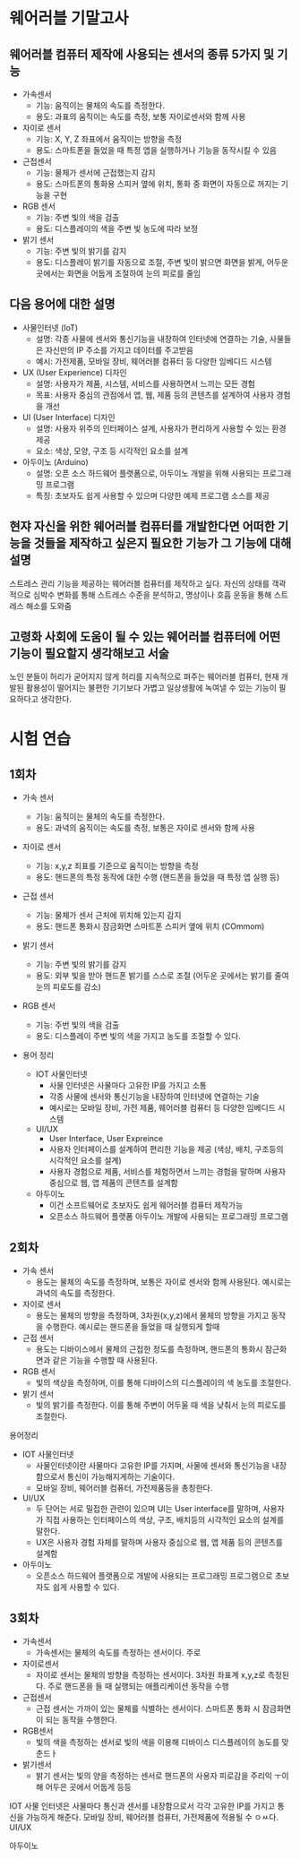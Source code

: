 # 웨어러블 기말고사

## 웨어러블 컴퓨터 제작에 사용되는 센서의 종류 5가지 및 기능

- 가속센서
  - 기능: 움직이는 물체의 속도를 측정한다.
  - 용도: 과표의 움직이는 속도를 측정, 보통 자이로센서와 함께 사용
- 자이로 센서
  - 기능: X, Y, Z 좌표에서 움직이는 방향을 측정
  - 용도: 스마트폰을 들었을 때 특정 앱을 실행하거나 기능을 동작시킬 수 있음
- 근접센서
  - 기능: 물체가 센서에 근접했는지 감지
  - 용도: 스마트폰의 통화용 스피커 옆에 위치, 통화 중 화면이 자동으로 꺼지는 기능을 구현
- RGB 센서
  - 기능: 주변 빛의 색을 검출
  - 용도: 디스플레이의 색을 주변 빛 농도에 따라 보정
- 밝기 센서
  - 기능: 주변 빛의 밝기를 감지
  - 용도: 디스플레이 밝기를 자동으로 조절, 주변 빛이 밝으면 화면을 밝게, 어두운 곳에서는 화면을 어둡게 조절하여 눈의 피로를 줄임

## 다음 용어에 대한 설명

- 사물인터넷 (IoT)
  - 설명: 각종 사물에 센서와 통신기능을 내장하여 인터넷에 연결하는 기술, 사물들은 자신만의 IP 주소를 가지고 데이터를 주고받음
  - 예시: 가전제품, 모바일 장비, 웨어러블 컴퓨터 등 다양한 임베디드 시스템
- UX (User Experience) 디자인
  - 설명: 사용자가 제품, 시스템, 서비스를 사용하면서 느끼는 모든 경험
  - 목표: 사용자 중심의 관점에서 앱, 웹, 제품 등의 콘텐츠를 설계하여 사용자 경험을 개선
- UI (User Interface) 디자인
  - 설명: 사용자 위주의 인터페이스 설계, 사용자가 편리하게 사용할 수 있는 환경 제공
  - 요소: 색상, 모양, 구조 등 시각적인 요소를 설계
- 아두이노 (Arduino)
  - 설명: 오픈 소스 하드웨어 플랫폼으로, 아두이노 개발을 위해 사용되는 프로그래밍 프로그램
  - 특징: 초보자도 쉽게 사용할 수 있으며 다양한 예제 프로그램 소스를 제공

## 현쟈 자신을 위한 웨어러블 컴퓨터를 개발한다면 어떠한 기능을 것들을 제작하고 싶은지 필요한 기능가 그 기능에 대해 설명

스트레스 관리 기능을 제공하는 웨어러블 컴퓨터를 제작하고 싶다. 자신의 상태를 객곽적으로 심박수 변화를 통해 스트레스 수준을 분석하고, 명상이나 호흡 운동을 통해 스트레스 해소를 도와줌

## 고령화 사회에 도움이 될 수 있는 웨어러블 컴퓨터에 어떤 기능이 필요할지 생각해보고 서술

노인 분들이 허리가 굳어지지 않게 허리를 지속적으로 펴주는 웨어러블 컴퓨터, 현재 개발된 활용성이 떨어지는 불편한 기기보다 가볍고 일상생활에 녹여낼 수 있는 기능이 필요하다고 생각한다.

# 시험 연습

## 1회차

- 가속 센서
  - 기능: 움직이는 물체의 속도를 측정한다.
  - 용도: 과녁의 움직이는 속도를 측정, 보통은 자이로 센서와 함께 사용
- 자이로 센서
  - 기능: x,y,z 죄표를 기준으로 움직이는 방향을 측정
  - 용도: 핸드폰의 특정 동작에 대한 수행 (핸드폰을 들었을 때 특정 앱 실행 등)
- 근접 센서
  - 기능:  물체가 센서 근처에 위치해 있는지 감지
  - 용도: 핸드폰 통화시 잠금화면 스마트폰 스피커 옆에 위치 (COmmom)
- 밝기 센서
  - 기능: 주변 빛의 밝기를 감지
  - 용도: 외부 빛을 받아 핸드폰 밝기를 스스로 조절 (어두운 곳에서는 밝기를 줄여 눈의 피로도를 감소)
- RGB 센서
  - 기능: 주번 빛의 색을 검출
  - 용도: 디스플레이 주변 빛의 색을 가지고 농도를 조절할 수 있다.

- 용어 정리
  - IOT 사물인터넷
    - 사물 인터넷은 사물마다 고유한 IP를 가지고 소통
    - 각종 사물에 센서와 통신기능을 내장하여 인터넷에 연결하는 기술
    - 예시로는 모바일 장비, 가전 제품, 웨어러블 컴퓨터 등 다양한 임베디드 시스템
  - UI/UX
    - User Interface, User Expreince
    - 사용자 인터페이스를 설계하여 편리한 기능을 제공 (색상, 배치, 구조등의 시각적인 요소를 설계)
    - 사용자 경험으로 제품, 서비스를 체험하면서 느끼는 경험을 말하며 사용자 중심으로 웹, 앱 제품의 콘텐츠를 설계함
  - 아두이노
    - 이건 소프트웨어로 초보자도 쉽게 웨어러블 컴퓨터 제작가능
    - 오픈소스 하드웨어 플랫폼 아두이노 개발에 사용되는 프로그래밍 프로그램


## 2회차

- 가속 센서
  - 용도는 물체의 속도를 측정하며, 보통은 자이로 센서와 함께 사용된다. 예시로는 과녁의 속도를 측정한다.
- 자이로 센서
  - 용도는 물체의 방향을 측정하며, 3차원(x,y,z)에서 물체의 방향을 가지고 동작을 수행한다. 예시로는 핸드폰을 들었을 때 실행되게 할때
- 근접 센서
  - 용도는 디바이스에서 물체의 근접한 정도를 측정하며, 핸드폰의 통화시 잠근화면과 같은 기능을 수행할 때 사용된다. 
- RGB 센서
  - 빛의 색상을 측정하며, 이를 통해 디바이스의 디스플레이의 색 농도를 조절한다.
- 밝기 센서
  - 빛의 밝기를 측정한다. 이를 통해 주변이 어두울 때 색을 낮춰서 눈의 피로도를 조절한다.

용어정리
- IOT 사물인터넷
  - 사물인터넷이란 사물마다 고유한 IP를 가지며, 사물에 센서와 통신기능을 내장함으로서 통신이 가능해지게하는 기술이다.
  - 모바일 장비, 웨어러블 컴퓨터, 가전제품등을 총칭한다.
- UI/UX
  - 두 단어는 서로 밀접한 관련이 있으며 UI는 User interface를 말하며, 사용자가 직접 사용하는 인터페이스의 색상, 구조, 배치등의 시각적인 요소의 설계를 말한다.
  - UX은 사용자 경험 자체를 말하며 사용자 중심으로 웹, 앱 제품 등의 콘텐츠를 설계함
- 아두이노
  - 오픈소스 하드웨어 플랫폼으로 개발에 사용되는 프로그래밍 프로그램으로 초보자도 쉽게 사용할 수 있다.

## 3회차

- 가속센서
  - 가속센서는 물체의 속도를 측정하는 센서이다. 주로 
- 자이로센서
  - 자이로 센서는 물체의 방향을 측정하는 센서이다. 3차원 좌표계 x,y,z로 측정된다. 주로 핸드폰을 들 때 실행되는 애플리케이션 동작을 수행
- 근접센서
  - 근접 센서는 가까이 있는 물체를 식별하는 센서이다. 스마트폰 통화 시 잠금화면이 되는 동작을 수행한다.
- RGB센서
  - 빛의 색을 측정하는 센서로 빛의 색을 이용해 디바이스 디스플레이의 농도를 맞춘드ㅏ
- 밝기센서
  - 밝기 센서는 빛의 양을 측정하는 센서로 핸드폰의 사용자 피로감을 주리익 ㅜ이해 어두은 곳에서 어둡게 등등

IOT
 사물 인터넷은 사물마다 통신과 센서를 내장함으로서 각각 고유한 IP를 가지고 통신을 가능하게 해준다.
 모바일 장비, 웨어러블 컴퓨터, 가전제품에 적용될 수 ㅇㅆ다.
UI/UX


아두이노
